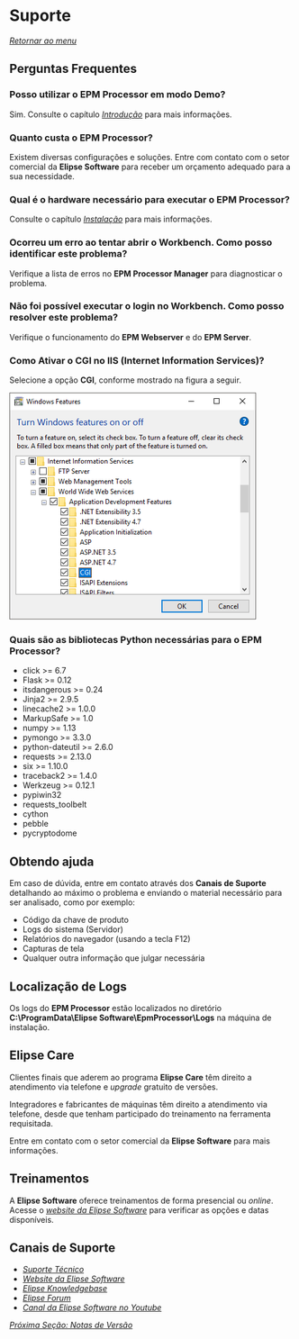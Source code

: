 # Suporte

*[Retornar ao menu](README.md)*

## Perguntas Frequentes

### Posso utilizar o EPM Processor em modo Demo?

Sim. Consulte o capítulo *[Introdução](EPMProcessorIntroducao.md#chave-de-produto)* para mais informações.

### Quanto custa o EPM Processor?

Existem diversas configurações e soluções. Entre com contato com o setor comercial da **Elipse Software** para receber um orçamento adequado para a sua necessidade.

### Qual é o hardware necessário para executar o EPM Processor?

Consulte o capítulo *[Instalação](EPMProcessorInstalacao.md#hardware)* para mais informações.

### Ocorreu um erro ao tentar abrir o Workbench. Como posso identificar este problema?

Verifique a lista de erros no **EPM Processor Manager** para diagnosticar o problema.

### Não foi possível executar o login no Workbench. Como posso resolver este problema?

Verifique o funcionamento do **EPM Webserver** e do **EPM Server**.

### Como Ativar o CGI no IIS (Internet Information Services)?

Selecione a opção **CGI**, conforme mostrado na figura a seguir.

![suport cgi](./images/suporte_cgi.PNG "Opção CGI no IIS")

### Quais são as bibliotecas Python necessárias para o EPM Processor?

+ click >= 6.7
+ Flask >= 0.12
+ itsdangerous >= 0.24
+ Jinja2 >= 2.9.5
+ linecache2 >= 1.0.0
+ MarkupSafe >= 1.0
+ numpy >= 1.13
+ pymongo >= 3.3.0
+ python-dateutil >= 2.6.0
+ requests >= 2.13.0
+ six >= 1.10.0
+ traceback2 >= 1.4.0
+ Werkzeug >= 0.12.1
+ pypiwin32
+ requests_toolbelt
+ cython
+ pebble
+ pycryptodome

## Obtendo ajuda

Em caso de dúvida, entre em contato através dos **Canais de Suporte** detalhando ao máximo o problema e enviando o material necessário para ser analisado, como por exemplo:

+ Código da chave de produto
+ Logs do sistema (Servidor)
+ Relatórios do navegador (usando a tecla F12)
+ Capturas de tela
+ Qualquer outra informação que julgar necessária

## Localização de Logs

Os logs do **EPM Processor** estão localizados no diretório **C:\ProgramData\Elipse Software\EpmProcessor\Logs** na máquina de instalação.

## Elipse Care

Clientes finais que aderem ao programa **Elipse Care** têm direito a atendimento via telefone e *upgrade* gratuito de versões.

Integradores e fabricantes de máquinas têm direito a atendimento via telefone, desde que tenham participado do treinamento na ferramenta requisitada.

Entre em contato com o setor comercial da **Elipse Software** para mais informações.

## Treinamentos

A **Elipse Software** oferece treinamentos de forma presencial ou *online*. Acesse o *[website da Elipse Software](https://www.elipse.com.br/treinamentos)* para verificar as opções e datas disponíveis.

## Canais de Suporte

+ *[Suporte Técnico](mailto:supportepm@elipse.com.br)*
+ *[Website da Elipse Software](https://www.elipse.com.br/contato)*
+ *[Elipse Knowledgebase](https://kb.elipse.com.br)*
+ *[Elipse Forum](https://forum.elipse.com.br)*
+ *[Canal da Elipse Software no Youtube](https://www.youtube.com/user/ElipseSoftware)*

*[Próxima Seção: Notas de Versão](EPMProcessorNotas.md)*
